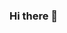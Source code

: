 ### Hi there 👋

<!--
**Leoari001/leoari001** is a ✨ _special_ ✨ repository because its `README.md` (this file) appears on your GitHub profile.

Here are some ideas to get you started:

🔭 I’m currently working on *an independent study at DiCoding Academy*
🌱 I’m currently learning *Frontend Backend web*
👯 I’m looking to collaborate on ... *in the area of app creation*
💬 Ask me about soemthing likes coding?
📫 How to reach me:.. *WHATSAPP : 087741098445 / EMAIL : leoari017@gmail.com*
⚡ Fun fact: *I really like watching movies..sometimes I play games*
-->
